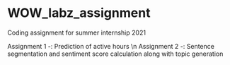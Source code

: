 # WOW_labz_assignment
Coding assignment for summer internship 2021

Assignment 1 -: Prediction of active hours
\n Assignment 2 -: Sentence segmentation and sentiment score calculation along with topic generation
